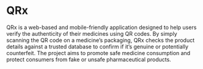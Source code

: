 # QRx

QRx is a web-based and mobile-friendly application designed to help users verify the authenticity of their medicines using QR codes. By simply scanning the QR code on a medicine’s packaging, QRx checks the product details against a trusted database to confirm if it’s genuine or potentially counterfeit. The project aims to promote safe medicine consumption and protect consumers from fake or unsafe pharmaceutical products.